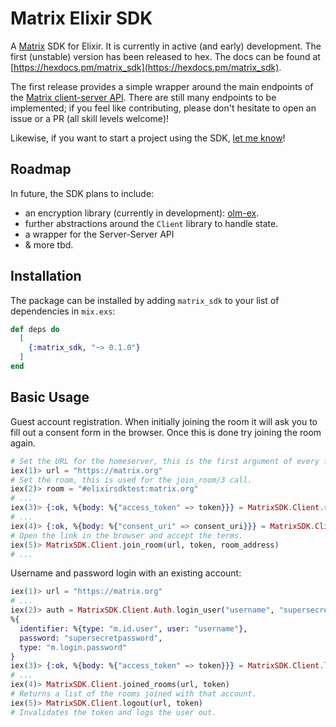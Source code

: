 # Matrix Elixir SDK 

A [Matrix](https://matrix.org/) SDK for Elixir. It is currently in active (and early) development. The first (unstable) version has been released to hex. The docs can be found at [https://hexdocs.pm/matrix_sdk](https://hexdocs.pm/matrix_sdk). 

The first release provides a simple wrapper around the main endpoints of the [Matrix client-server API](https://matrix.org/docs/spec/client_server/r0.6.1). There are still many endpoints to be implemented; if you feel like contributing, please don't hesitate to open an issue or a PR (all skill levels welcome)!

Likewise, if you want to start a project using the SDK, [let me know](mailto:niklaslong@protonmail.ch)!

## Roadmap

In future, the SDK plans to include:
- an encryption library (currently in development): [olm-ex](https://github.com/niklaslong/olm-ex).
- further abstractions around the `Client` library to handle state.
- a wrapper for the Server-Server API
- & more tbd. 

## Installation

The package can be installed
by adding `matrix_sdk` to your list of dependencies in `mix.exs`:

```elixir
def deps do
  [
    {:matrix_sdk, "~> 0.1.0"}
  ]
end
```

## Basic Usage

Guest account registration. When initially joining the room it will
ask you to fill out a consent form in the browser. Once this is done try joining
the room again.

```elixir
# Set the URL for the homeserver, this is the first argument of every function in the Client. 
iex(1)> url = "https://matrix.org"
# Set the room, this is used for the join_room/3 call.
iex(2)> room = "#elixirsdktest:matrix.org"
# ...
iex(3)> {:ok, %{body: %{"access_token" => token}}} = MatrixSDK.Client.register_guest(url)
# ...
iex(4)> {:ok, %{body: %{"consent_uri" => consent_uri}}} = MatrixSDK.Client.join_room(url, token, room)
# Open the link in the browser and accept the terms. 
iex(5)> MatrixSDK.Client.join_room(url, token, room_address)
# ...
```

Username and password login with an existing account:

```elixir
iex(1)> url = "https://matrix.org"
# ...
iex(2)> auth = MatrixSDK.Client.Auth.login_user("username", "supersecretpassword")
%{
  identifier: %{type: "m.id.user", user: "username"},
  password: "supersecretpassword",
  type: "m.login.password"
}
iex(3)> {:ok, %{body: %{"access_token" => token}}} = MatrixSDK.Client.login(url, auth)
# ...
iex(4)> MatrixSDK.Client.joined_rooms(url, token)
# Returns a list of the rooms joined with that account.
iex(5)> MatrixSDK.Client.logout(url, token)
# Invalidates the token and logs the user out.
```
